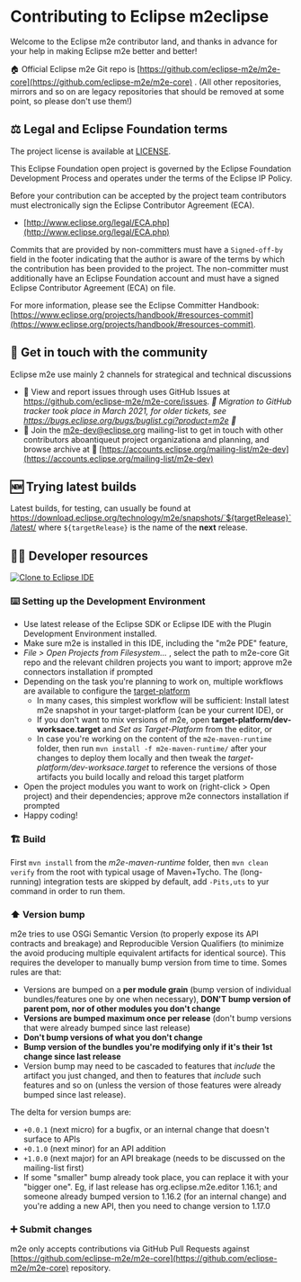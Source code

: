# Contributing to Eclipse m2eclipse

Welcome to the Eclipse m2e contributor land, and thanks in advance for your help in making Eclipse m2e better and better!

🏠 Official Eclipse m2e Git repo is [https://github.com/eclipse-m2e/m2e-core](https://github.com/eclipse-m2e/m2e-core) . (All other repositories, mirrors and so on are legacy repositories that should be removed at some point, so please don't use them!)

## ⚖️ Legal and Eclipse Foundation terms

The project license is available at [LICENSE](LICENSE).

This Eclipse Foundation open project is governed by the Eclipse Foundation
Development Process and operates under the terms of the Eclipse IP Policy.

Before your contribution can be accepted by the project team contributors must
electronically sign the Eclipse Contributor Agreement (ECA).

* [http://www.eclipse.org/legal/ECA.php](http://www.eclipse.org/legal/ECA.php)

Commits that are provided by non-committers must have a `Signed-off-by` field in
the footer indicating that the author is aware of the terms by which the
contribution has been provided to the project. The non-committer must
additionally have an Eclipse Foundation account and must have a signed Eclipse
Contributor Agreement (ECA) on file.

For more information, please see the Eclipse Committer Handbook:
[https://www.eclipse.org/projects/handbook/#resources-commit](https://www.eclipse.org/projects/handbook/#resources-commit).

## 💬 Get in touch with the community

Eclipse m2e use mainly 2 channels for strategical and technical discussions

* 🐞 View and report issues through uses GitHub Issues at https://github.com/eclipse-m2e/m2e-core/issues. _📜 Migration to GitHub tracker took place in March 2021, for older tickets, see https://bugs.eclipse.org/bugs/buglist.cgi?product=m2e 📜_
* 📧 Join the m2e-dev@eclipse.org mailing-list to get in touch with other contributors aboantiqueut project organizationa and planning, and browse archive at 📜 [https://accounts.eclipse.org/mailing-list/m2e-dev](https://accounts.eclipse.org/mailing-list/m2e-dev)


## 🆕 Trying latest builds

Latest builds, for testing, can usually be found at https://download.eclipse.org/technology/m2e/snapshots/`${targetRelease}`/latest/ where `${targetRelease}` is the name of the **next** release.

## 🧑‍💻 Developer resources

 <a href="https://mickaelistria.github.io/redirctToEclipseIDECloneCommand/redirect.html"><img src="https://mickaelistria.github.io/redirctToEclipseIDECloneCommand/cloneToEclipseBadge.png" alt="Clone to Eclipse IDE"/></a>  

### ⌨️ Setting up the Development Environment

* Use latest release of the Eclipse SDK or Eclipse IDE with the Plugin Development Environment installed.
* Make sure m2e is installed in this IDE, including the "m2e PDE" feature,
* _File > Open Projects from Filesystem..._ , select the path to m2e-core Git repo and the relevant children projects you want to import; approve m2e connectors installation if prompted
* Depending on the task you're planning to work on, multiple workflows are available to configure the [target-platform](https://help.eclipse.org/2021-03/topic/org.eclipse.pde.doc.user/concepts/target.htm?cp=4_1_5)
    * In many cases, this simplest workflow will be sufficient: Install latest m2e snapshot in your target-platform (can be your current IDE), or
    * If you don't want to mix versions of m2e, open  __target-platform/dev-worksace.target__  and  _Set as Target-Platform_  from the editor, or
    * In case you're working on the content of the `m2e-maven-runtime` folder, then run `mvn install -f m2e-maven-runtime/` after your changes to deploy them locally and then tweak the  _target-platform/dev-worksace.target_  to reference the versions of those artifacts you build locally and reload this target platform
* Open the project modules you want to work on (right-click > Open project) and their dependencies; approve m2e connectors installation if prompted
* Happy coding!


### 🏗️ Build

First `mvn install` from the _m2e-maven-runtime_ folder, then `mvn clean verify` from the root with typical usage of Maven+Tycho. The (long-running) integration tests are skipped by default, add `-Pits,uts` to yur command in order to run them.

### ⬆️ Version bump

m2e tries to use OSGi Semantic Version (to properly expose its API contracts and breakage) and Reproducible Version Qualifiers (to minimize the avoid producing multiple equivalent artifacts for identical source). This requires the developer to manually bump version from time to time. Somes rules are that:

* Versions are bumped on a __per module grain__ (bump version of individual bundles/features one by one when necessary), __DON'T bump version of parent pom, nor of other modules you don't change__
* __Versions are bumped maximum once per release__ (don't bump versions that were already bumped since last release)
* __Don't bump versions of what you don't change__
* __Bump version of the bundles you're modifying only if it's their 1st change since last release__
* Version bump may need to be cascaded to features that *include* the artifact you just changed, and then to features that *include* such features and so on (unless the version of those features were already bumped since last release).

The delta for version bumps are:

* `+0.0.1` (next micro) for a bugfix, or an internal change that doesn't surface to APIs
* `+0.1.0` (next minor) for an API addition
* `+1.0.0` (next major) for an API breakage (needs to be discussed on the mailing-list first)
* If some "smaller" bump already took place, you can replace it with your "bigger one". Eg, if last release has org.eclipse.m2e.editor 1.16.1; and someone already bumped version to 1.16.2 (for an internal change) and you're adding a new API, then you need to change version to 1.17.0

### ➕ Submit changes

m2e only accepts contributions via GitHub Pull Requests against [https://github.com/eclipse-m2e/m2e-core](https://github.com/eclipse-m2e/m2e-core) repository.
